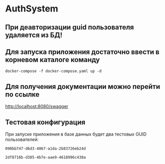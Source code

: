 # AuthSystem
## При деавторизации guid пользователя удаляется из БД!

## Для запуска приложения достаточно ввести в корневом каталоге команду
```
docker-compose -f docker-compose.yaml up -d
```


## Для получения документации можно перейти по ссылке
[http://localhost:8080/swagger](http://localhost:8080/swagger)

## Тестовая конфигурация
При запуске приложения в базе данных будет два тестовых GUID пользователей:
```
090bb747-d6d3-4067-a1da-2b83726eb24d
```
```
2df8716b-d385-4b7e-aae9-4618996c438a
```

